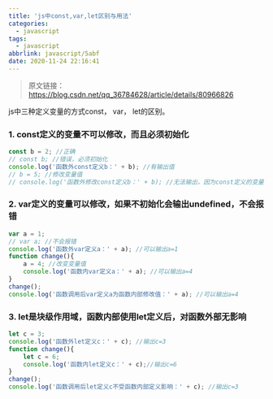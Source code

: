 ```yaml
---
title: 'js中const,var,let区别与用法'
categories:
  - javascript
tags:
  - javascript
abbrlink: javascript/5abf
date: 2020-11-24 22:16:41
---
```



> 原文链接：<https://blog.csdn.net/qq_36784628/article/details/80966826>

js中三种定义变量的方式const， var， let的区别。

### 1. const定义的变量不可以修改，而且必须初始化

```javascript
const b = 2; //正确
// const b; //错误，必须初始化
console.log('函数外const定义b：' + b); //有输出值
// b = 5; //修改变量值
// console.log('函数外修改const定义b：' + b); //无法输出，因为const定义的变量不可以修改
```

### 2. var定义的变量可以修改，如果不初始化会输出undefined，不会报错

```javascript
var a = 1;
// var a; //不会报错
console.log('函数外var定义a：' + a); //可以输出a=1
function change(){
    a = 4; //改变变量值
    console.log('函数内var定义a：' + a); //可以输出a=4
}
change();
console.log('函数调用后var定义a为函数内部修改值：' + a); //可以输出a=4
```

### 3. let是块级作用域，函数内部使用let定义后，对函数外部无影响

``` javascript
let c = 3;
console.log('函数外let定义c：' + c); //输出c=3
function change(){
    let c = 6;
    console.log('函数内let定义c：' + c);//输出c=6
}
change();
console.log('函数调用后let定义c不受函数内部定义影响：' + c); //输出c=3
```

